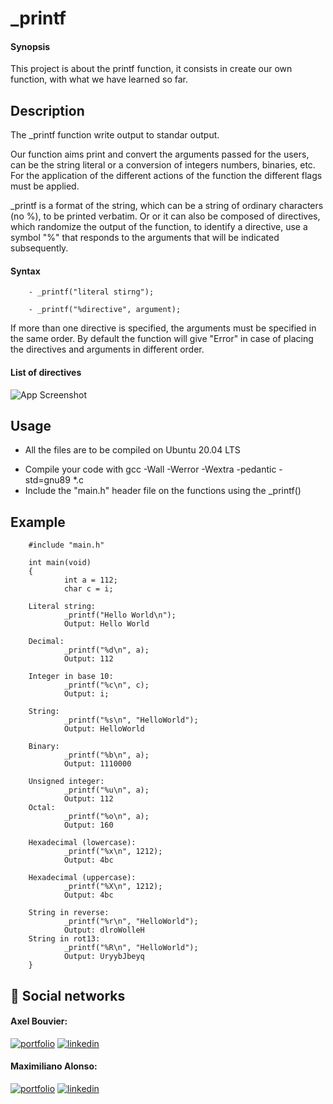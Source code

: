 # _printf

#### Synopsis

This project is about the printf function, it 
consists in create our own function, with what
we have learned so far.

## Description

The _printf function write output to standar output.

Our function aims print and convert the arguments passed
for the users, can be the string literal or a conversion
of integers numbers, binaries, etc. For the application
of the different actions of the function the different 
flags must be applied. 

_printf is a format of the string, which can be a string
of ordinary characters (no %), to be printed verbatim.
Or or it can also be composed of directives, which 
randomize the output of the function, to identify a directive,
use a symbol "%" that responds to the arguments that will be
indicated subsequently.

#### Syntax 
        - _printf("literal stirng");
                         
        - _printf("%directive", argument);

If more than one directive is specified, the arguments must
be specified in the same order. By default the function will
give "Error" in case of placing the directives and arguments
in different order.

#### List of directives

![App Screenshot](https://i.postimg.cc/nVdYYjxK/table1.jpg)

## Usage
+ All the files are to be compiled on Ubuntu 20.04 LTS
* Compile your code with gcc -Wall -Werror -Wextra -pedantic -std=gnu89 *.c
* Include the "main.h" header file on the functions using the _printf()

## Example

        #include "main.h"

        int main(void)
        {
                int a = 112;
                char c = i;

        Literal string:
                _printf("Hello World\n");
                Output: Hello World

        Decimal:
                _printf("%d\n", a);
                Output: 112
        
        Integer in base 10:
                _printf("%c\n", c);
                Output: i;
        
        String:
                _printf("%s\n", "HelloWorld");
                Output: HelloWorld
        
        Binary:
                _printf("%b\n", a);
                Output: 1110000
        
        Unsigned integer:
                _printf("%u\n", a);
                Output: 112
        Octal:
                _printf("%o\n", a);
                Output: 160
        
        Hexadecimal (lowercase):
                _printf("%x\n", 1212);
                Output: 4bc
        
        Hexadecimal (uppercase):
                _printf("%X\n", 1212);
                Output: 4bc
        
        String in reverse:
                _printf("%r\n", "HelloWorld");
                Output: dlroWolleH
        String in rot13:
                _printf("%R\n", "HelloWorld");
                Output: UryybJbeyq
        }

## 🔗 Social networks
#### Axel Bouvier:
[![portfolio](https://img.shields.io/badge/my_portfolio-000?style=for-the-badge&logo=ko-fi&logoColor=white)](https://github.com/AxelBouvierM)
[![linkedin](https://img.shields.io/badge/linkedin-0A66C2?style=for-the-badge&logo=linkedin&logoColor=white)](https://www.linkedin.com/in/axel-bouvier-172b76214/)

#### Maximiliano Alonso:
[![portfolio](https://img.shields.io/badge/my_portfolio-000?style=for-the-badge&logo=ko-fi&logoColor=white)](https://github.com/MaxiHBTN)
[![linkedin](https://img.shields.io/badge/linkedin-0A66C2?style=for-the-badge&logo=linkedin&logoColor=white)](https://www.linkedin.com/in/maximiliano-alonso-262b05123)


